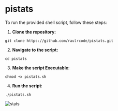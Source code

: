 # pistats


To run the provided shell script, follow these steps:

1. **Clone the repository:**
```
git clone https://github.com/raulrcode/pistats.git
```

2. **Navigate to the script:**
```
cd pistats
```

3. **Make the script Executable:**
```
chmod +x pistats.sh
```

4. **Run the script:**
```
./pistats.sh
```
![stats](https://github.com/raulrcode/pistats/assets/118807552/4659b259-f94e-4e0a-b90f-37ca74c3c370)
